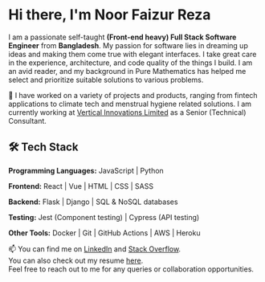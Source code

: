 # Hi there, I'm Noor Faizur Reza

I am a passionate self-taught **(Front-end heavy) Full Stack Software Engineer** from **Bangladesh**. My passion for software lies in dreaming up ideas and making them come true with elegant interfaces. I take great care in the experience, architecture, and code quality of the things I build. 
I am an avid reader, and my background in Pure Mathematics has helped me select and prioritize suitable solutions to various problems.

🔭 I have worked on a variety of projects and products, ranging from fintech applications to climate tech and menstrual hygiene related solutions. I am currently working at [Vertical Innovations Limited](https://www.vertical-innovations.com/) as a Senior (Technical) Consultant.

## 🛠️ Tech Stack

**Programming Languages:** JavaScript | Python

**Frontend:** React | Vue | HTML | CSS | SASS

**Backend:** Flask | Django | SQL & NoSQL databases

**Testing:** Jest (Component testing) | Cypress (API testing)

**Other Tools:** Docker | Git | GitHub Actions | AWS | Heroku

📫 You can find me on [LinkedIn](https://www.linkedin.com/in/faizur-reza) and [Stack Overflow](https://stackoverflow.com/users/3458727/ni8mr).  
You can also check out my resume [here](https://drive.google.com/file/d/1DC7OTooEPv1cfAkcU-C6rNH2GggHlXkc/view?usp=drive_link).  
Feel free to reach out to me for any queries or collaboration opportunities.
